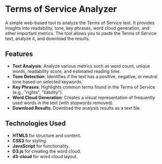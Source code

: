 # Terms of Service Analyzer

A simple web-based tool to analyze the Terms of Service text. It provides insights into readability, tone, key phrases, word cloud generation, and other important metrics. The tool allows you to paste the Terms of Service text, analyze it, and download the results.

## Features

- **Text Analysis**: Analyze various metrics such as word count, unique words, readability score, and estimated reading time.
- **Tone Detection**: Identifies if the text has a positive, negative, or neutral tone based on selected keywords.
- **Key Phrases**: Highlights common terms found in the Terms of Service (e.g., "rights", "liability").
- **Word Cloud Generation**: Creates a visual representation of frequently used words in the text (with stopwords removed).
- **Download Results**: Download the analysis results as a text file.

## Technologies Used

- **HTML5** for structure and content.
- **CSS3** for styling.
- **JavaScript** for functionality.
- **D3.js** for creating the word cloud.
- **d3-cloud** for word cloud layout.
